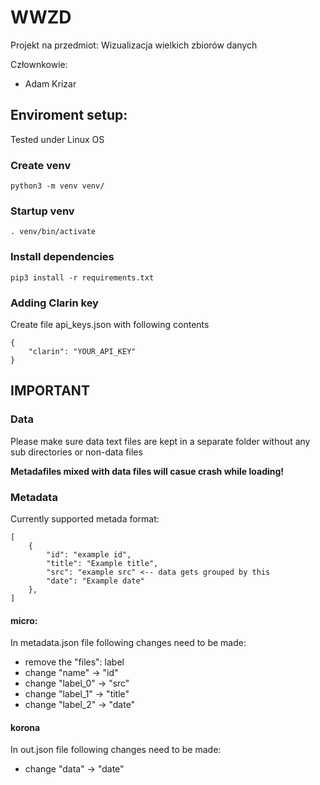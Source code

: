 # WWZD
Projekt na przedmiot: Wizualizacja wielkich zbiorów danych

Człownkowie:
* Adam Krizar

## Enviroment setup:

Tested under Linux OS

### Create venv
```
python3 -m venv venv/
```

### Startup venv
```
. venv/bin/activate
```

### Install dependencies
```
pip3 install -r requirements.txt
```

### Adding Clarin key
Create file api_keys.json with following contents

```
{
    "clarin": "YOUR_API_KEY"
}
```

## IMPORTANT
### Data
Please make sure data text files are kept in a separate folder without any sub directories or non-data files

**Metadafiles mixed with data files will casue crash while loading!**

### Metadata
Currently supported metada format:

```
[
    {
        "id": "example id",
        "title": "Example title",
        "src": "example src" <-- data gets grouped by this
        "date": "Example date"
    },
]

```

#### micro:
In metadata.json file following changes need to be made:
* remove the "files": label
* change "name" -> "id"
* change "label_0" -> "src"
* change "label_1" -> "title"
* change "label_2" -> "date"

#### korona
In out.json file following changes need to be made:
* change "data" -> "date"
